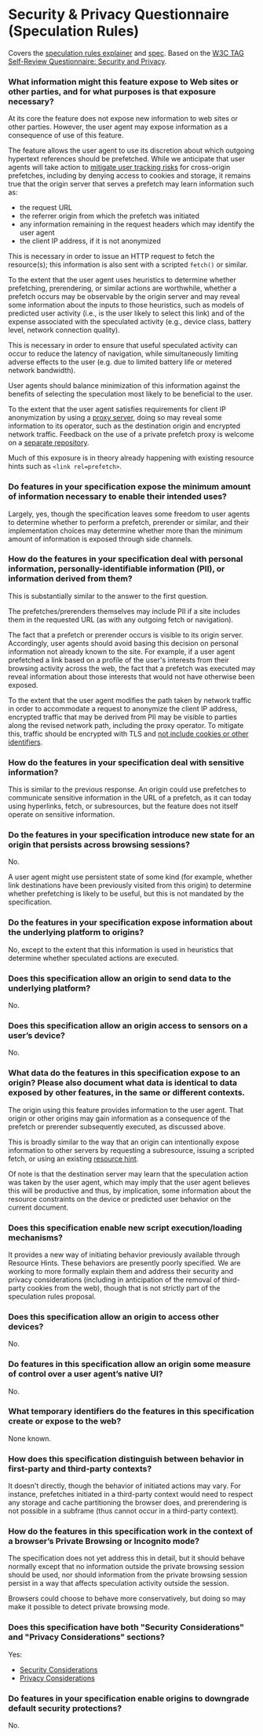 # Security & Privacy Questionnaire (Speculation Rules)

Covers the [speculation rules explainer](triggers.md) and [spec](https://wicg.github.io/nav-speculation/speculation-rules.html). Based on the [W3C TAG Self-Review Questionnaire: Security and Privacy](https://w3ctag.github.io/security-questionnaire/).

### What information might this feature expose to Web sites or other parties, and for what purposes is that exposure necessary?

At its core the feature does not expose new information to web sites or other parties. However, the user agent may expose information as a consequence of use of this feature.

The feature allows the user agent to use its discretion about which outgoing hypertext references should be prefetched. While we anticipate that user agents will take action to [mitigate user tracking risks](prerendering-cross-origin.md#privacy-based-restrictions) for cross-origin prefetches, including by denying access to cookies and storage, it remains true that the origin server that serves a prefetch may learn information such as:
* the request URL
* the referrer origin from which the prefetch was initiated
* any information remaining in the request headers which may identify the user agent
* the client IP address, if it is not anonymized

This is necessary in order to issue an HTTP request to fetch the resource(s); this information is also sent with a scripted `fetch()` or similar.

To the extent that the user agent uses heuristics to determine whether prefetching, prerendering, or similar actions are worthwhile, whether a prefetch occurs may be observable by the origin server and may reveal some information about the inputs to those heuristics, such as models of predicted user activity (i.e., is the user likely to select this link) and of the expense associated with the speculated activity (e.g., device class, battery level, network connection quality).

This is necessary in order to ensure that useful speculated activity can occur to reduce the latency of navigation, while simultaneously limiting adverse effects to the user (e.g. due to limited battery life or metered network bandwidth).

User agents should balance minimization of this information against the benefits of selecting the speculation most likely to be beneficial to the user.

To the extent that the user agent satisfies requirements for client IP anonymization by using a [proxy server](https://github.com/buettner/private-prefetch-proxy), doing so may reveal some information to its operator, such as the destination origin and encrypted network traffic. Feedback on the use of a private prefetch proxy is welcome on a [separate repository](https://github.com/buettner/private-prefetch-proxy/issues).

Much of this exposure is in theory already happening with existing resource hints such as `<link rel=prefetch>`.

### Do features in your specification expose the minimum amount of information necessary to enable their intended uses?

Largely, yes, though the specification leaves some freedom to user agents to determine whether to perform a prefetch, prerender or similar, and their implementation choices may determine whether more than the minimum amount of information is exposed through side channels.

### How do the features in your specification deal with personal information, personally-identifiable information (PII), or information derived from them?

This is substantially similar to the answer to the first question.

The prefetches/prerenders themselves may include PII if a site includes them in the requested URL (as with any outgoing fetch or navigation).

The fact that a prefetch or prerender occurs is visible to its origin server. Accordingly, user agents should avoid basing this decision on personal information not already known to the site. For example, if a user agent prefetched a link based on a profile of the user's interests from their browsing activity across the web, the fact that a prefetch was executed may reveal information about those interests that would not have otherwise been exposed.

To the extent that the user agent modifies the path taken by network traffic in order to accommodate a request to anonymize the client IP address, encrypted traffic that may be derived from PII may be visible to parties along the revised network path, including the proxy operator. To mitigate this, traffic should be encrypted with TLS and [not include cookies or other identifiers](fetch.md#fetching-with-no-credentials).

### How do the features in your specification deal with sensitive information?

This is similar to the previous response. An origin could use prefetches to communicate sensitive information in the URL of a prefetch, as it can today using hyperlinks, fetch, or subresources, but the feature does not itself operate on sensitive information.

### Do the features in your specification introduce new state for an origin that persists across browsing sessions?

No.

A user agent might use persistent state of some kind (for example, whether link destinations have been previously visited from this origin) to determine whether prefetching is likely to be useful, but this is not mandated by the specification.

### Do the features in your specification expose information about the underlying platform to origins?

No, except to the extent that this information is used in heuristics that determine whether speculated actions are executed.

### Does this specification allow an origin to send data to the underlying platform?

No.

### Does this specification allow an origin access to sensors on a user’s device?

No.

### What data do the features in this specification expose to an origin? Please also document what data is identical to data exposed by other features, in the same or different contexts.

The origin using this feature provides information to the user agent. That origin or other origins may gain information as a consequence of the prefetch or prerender subsequently executed, as discussed above.

This is broadly similar to the way that an origin can intentionally expose information to other servers by requesting a subresource, issuing a scripted fetch, or using an existing [resource hint](https://w3c.github.io/resource-hints/).

Of note is that the destination server may learn that the speculation action was taken by the user agent, which may imply that the user agent believes this will be productive and thus, by implication, some information about the resource constraints on the device or predicted user behavior on the current document.

### Does this specification enable new script execution/loading mechanisms?

It provides a new way of initiating behavior previously available through Resource Hints. These behaviors are presently poorly specified. We are working to more formally explain them and address their security and privacy considerations (including in anticipation of the removal of third-party cookies from the web), though that is not strictly part of the speculation rules proposal.

### Does this specification allow an origin to access other devices?

No.

### Do features in this specification allow an origin some measure of control over a user agent’s native UI?

No.

### What temporary identifiers do the features in this specification create or expose to the web?

None known.

### How does this specification distinguish between behavior in first-party and third-party contexts?

It doesn't directly, though the behavior of initiated actions may vary. For instance, prefetches initiated in a third-party context would need to respect any storage and cache partitioning the browser does, and prerendering is not possible in a subframe (thus cannot occur in a third-party context).

### How do the features in this specification work in the context of a browser’s Private Browsing or Incognito mode?

The specification does not yet address this in detail, but it should behave normally except that no information outside the private browsing session should be used, nor should information from the private browsing session persist in a way that affects speculation activity outside the session.

Browsers could choose to behave more conservatively, but doing so may make it possible to detect private browsing mode.

### Does this specification have both "Security Considerations" and "Privacy Considerations" sections?

Yes:

* [Security Considerations](https://wicg.github.io/nav-speculation/speculation-rules.html#security-considerations)
* [Privacy Considerations](https://wicg.github.io/nav-speculation/speculation-rules.html#privacy-considerations)

### Do features in your specification enable origins to downgrade default security protections?

No.
